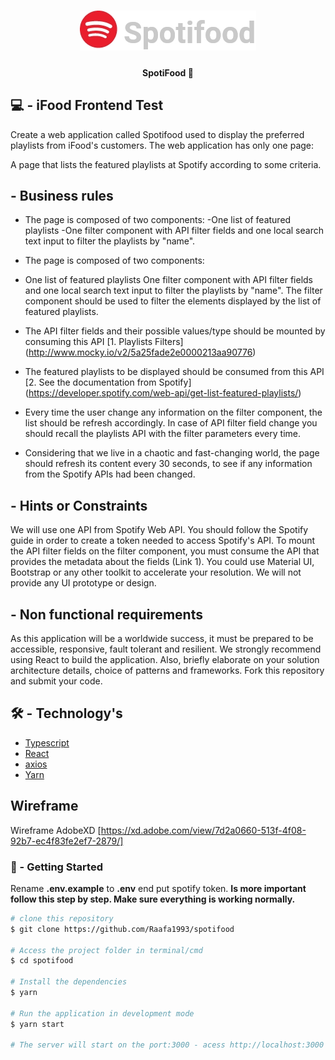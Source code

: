 <h1 align="center">
    <img alt="SpotiFood" title="#SpotiFood" src="src/assets/logo-spotifood.jpg"/>
</h1>

<h4 align="center">
	SpotiFood 🚀
</h4>


## 💻 - iFood Frontend Test

Create a web application called Spotifood used to display the preferred playlists from iFood's customers. The web application has only one page:

A page that lists the featured playlists at Spotify according to some criteria.

## - Business rules

- The page is composed of two components:
    -One list of featured playlists
    -One filter component with API filter fields and one local search text input to filter the playlists by "name".
- The page is composed of two components:

- One list of featured playlists
One filter component with API filter fields and one local search text input to filter the playlists by "name".
The filter component should be used to filter the elements displayed by the list of featured playlists.

- The API filter fields and their possible values/type should be mounted by consuming this API [1. Playlists Filters] (http://www.mocky.io/v2/5a25fade2e0000213aa90776)

- The featured playlists to be displayed should be consumed from this API [2. See the documentation from Spotify] (https://developer.spotify.com/web-api/get-list-featured-playlists/)

- Every time the user change any information on the filter component, the list should be refresh accordingly. In case of API filter field change you should recall the playlists API with the filter parameters every time.

- Considering that we live in a chaotic and fast-changing world, the page should refresh its content every 30 seconds, to see if any information from the Spotify APIs had been changed.

## - Hints or Constraints

We will use one API from Spotify Web API. You should follow the Spotify guide in order to create a token needed to access Spotify's API. To mount the API filter fields on the filter component, you must consume the API that provides the metadata about the fields (Link 1). You could use Material UI, Bootstrap or any other toolkit to accelerate your resolution. We will not provide any UI prototype or design.

## - Non functional requirements

As this application will be a worldwide success, it must be prepared to be accessible, responsive, fault tolerant and resilient. We strongly recommend using React to build the application. Also, briefly elaborate on your solution architecture details, choice of patterns and frameworks. Fork this repository and submit your code.

## 🛠 - Technology's

- [Typescript](https://www.typescriptlang.org/)
- [React](https://pt-br.reactjs.org/)
- [axios](https://www.npmjs.com/package/axios)
- [Yarn](https://yarnpkg.com/)

## Wireframe

Wireframe AdobeXD
[https://xd.adobe.com/view/7d2a0660-513f-4f08-92b7-ec4f83fe2ef7-2879/]

### 🚀 - Getting Started

Rename **.env.example** to **.env** end put spotify token. **Is more important follow this step by step. Make sure everything is working normally.**


```bash
# clone this repository
$ git clone https://github.com/Raafa1993/spotifood

# Access the project folder in terminal/cmd
$ cd spotifood

# Install the dependencies
$ yarn

# Run the application in development mode
$ yarn start

# The server will start on the port:3000 - acess http://localhost:3000
```
